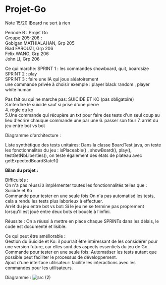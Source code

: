 # Projet-Go
Note 15/20
IBoard ne sert à rien


Periode B : Projet Go <br />
Groupe 205-206 : <br />
Gobigan MATHIALAHAN, Grp 205 <br />
Riad FAROUZI, Grp 206 <br />
Félix WANG, Grp 206<br />
John LI, Grp 206 <br />


Ce qui marche:
SPRINT 1 : les commandes showboard, quit, boardsize<br />
SPRINT 2 : play  <br />
SPRINT 3 : faire une IA qui joue aléatoirement <br />
une commande privée à choisir exemple : player black random , player white human


Pas fait ou qui ne marche pas: 
SUICIDE ET KO (pas obligatoire)<br />
3.interdire le suicide sauf si prise d'une pierre <br />
4. règle du ko <br />
5.Une commande qui récupère un txt pour faire des tests d'un seul coup au lieu d'écrire chauque commande une par une
6. passer son tour 
7. arrêt du jeu entre bot vs bot

Diagramme d'architecture :


Liste synthétique des tests unitaires:
Dans la classe BoardTest.java, on teste les fonctionnalités du jeu : 
isPlaceable() , showBoard(), play(), testGetNbLiberties(), on teste également des états de plateau avec getExpectedBoardState1()

<b>Bilan du projet :</b> <br />

Difficultés : <br />
On n'a pas réussi à implémenter toutes les fonctionnalités telles que : <br />
Suicide et Ko <br />
Commande pour tester en une seule fois:On n'a pas automatisé les tests, cela a rendu les tests plus laborieux à effectuer. <br />
Arrêt du jeu entre bot vs bot: Si le jeu ne se termine pas proprement lorsqu'il est joué entre deux bots et boucle à l'infini.<br />

Réussite : On a réussi à mettre en place chaque SPRINTs dans les délais, le code est documenté et lisible.<br />

Ce qui peut être améliorable : <br />
Gestion du Suicide et Ko:  il pourrait être intéressant de les considérer pour une version future, car elles sont des aspects essentiels du jeu de Go.<br />
Commande pour tester en une seule fois: Automatiser les tests autant que possible peut faciliter le processus de développement. <br />
Ajout d'une interface utilisateur: facilité les interactions avec les commandes pour les utilisateurs.<br />

Diagramme : 
![src (2)](https://github.com/idflxw0/Projet-Go/assets/98221552/cea019ad-a38e-46d8-9032-23a6209057cb)

